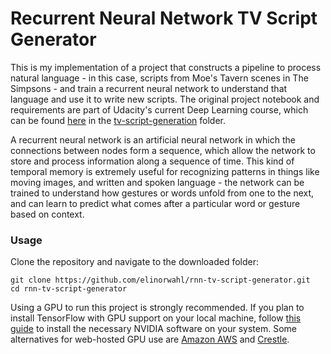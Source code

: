 # Recurrent Neural Network TV Script Generator

This is my implementation of a project that constructs a pipeline to process natural language - in this case, scripts from
Moe's Tavern scenes in The Simpsons - and train a recurrent neural network to understand that language and use it to write
new scripts. The original project notebook and requirements are part of Udacity's current Deep Learning course,
which can be found [here](https://github.com/udacity/deep-learning) in the [tv-script-generation](https://github.com/udacity/deep-learning/tree/master/tv-script-generation) folder.

A recurrent neural network is an artificial neural network in which the connections between nodes form a sequence, which
allow the network to store and process information along a sequence of time. This kind of temporal memory is extremely 
useful for recognizing patterns in things like moving images, and written and spoken language - the network can be trained 
to understand how gestures or words unfold from one to the next, and can learn to predict what comes after a particular
word or gesture based on context.

### Usage

Clone the repository and navigate to the downloaded folder:
```
git clone https://github.com/elinorwahl/rnn-tv-script-generator.git
cd rnn-tv-script-generator
```

Using a GPU to run this project is strongly recommended. If you plan to install TensorFlow with GPU support on your local 
machine, follow [this guide](https://www.tensorflow.org/install/) to install the necessary NVIDIA software on your system.
Some alternatives for web-hosted GPU use are [Amazon AWS](https://aws.amazon.com/hpc/) and [Crestle](https://www.crestle.com).

